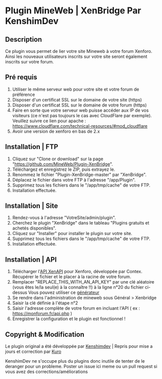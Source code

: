 # Plugin MineWeb | XenBridge Par KenshimDev


## Description
Ce plugin vous permet de lier votre site Mineweb à votre forum Xenforo. Ainsi les nouveaux utilisateurs inscrits sur votre site seront également inscrits sur votre forum.

## Pré requis
1. Utiliser le même serveur web pour votre site et votre forum de préférence
2. Disposer d'un certificat SSL sur le domaine de votre site (https)
3. Disposer d'un certificat SSL sur le domaine de votre forum (https)
4. Faire en sorte que votre serveur web puisse accéder aux IP de vos visiteurs (ce n'est pas toujours le cas avec CloudFlare par exemple). Veuillez suivre ce lien pour apache : https://www.cloudflare.com/technical-resources/#mod_cloudflare
5. Avoir une version de xenforo en bas de 2.x

## Installation | FTP
1. Cliquez sur "Clone or download" sur la page "https://github.com/MineWeb/Plugin-XenBridge".
2. Téléchargez et enregistrez le ZIP, puis extrayez le.
3. Renommez le fichier "Plugin-XenBridge-master" par "XenBridge".
4. Déplacez le fichier dans votre FTP à l'adresse "/app/Plugin".
5. Supprimez tous les fichiers dans le "/app/tmp/cache" de votre FTP.
6. Installation effectuée.

## Installation | Site
1. Rendez-vous à l'adresse "VotreSite/admin/plugin".
2. Cherchez le plugin "XenBridge" dans le tableau "Plugins gratuits et achetés disponibles".
3. Cliquez sur "Installer" pour installer le plugin sur votre site.
4. Supprimez tous les fichiers dans le "/app/tmp/cache" de votre FTP.
5. Installation effectuée.

## Installation | API
1. Télécharger l'[API XenAPI](https://github.com/MineWeb/Plugin-XenBridge/blob/master/XenApi/api.php) pour Xenforo, développée par Contex. Récupérer le fichier et le placer à la racine de votre forum.
2. Remplacer "REPLACE_THIS_WITH_AN_API_KEY" par une clé aléatoire (vous êtes le/la seul(e) à la connaître !!) à la ligne n°20 du fichier ci-dessus Vous pouvez utiliser ce [générateur](https://codepen.io/corenominal/full/rxOmMJ/)
3. Se rendre dans l'administration de mineweb sous Général > Xenbridge
4. Saisir la clé définie à l'étape n°2
5. Saisir l'adresse complète de votre forum en incluant l'API ( ex : https://monforum.fr/api.php )
6. Enregistrer la configuration et le plugin est fonctionnel !

## Copyright & Modification
Le plugin original a été développée par [Kenshimdev](https://kenshimdev.fr/) | Repris pour mise a jours et correction par [Kuro](https://endoria.fr)

KenshimDev ne s'occupe plus du plugins donc inutile de tenter de le deranger pour un probleme. Poster un issue ici meme ou un pull request si vous avez des corrections/améliorations


